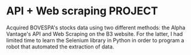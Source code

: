 # API + Web scraping PROJECT

Acquired BOVESPA's stocks data using two different methods: the Alpha Vantage's API and Web Scraping on the B3 website. For the latter, I had limited time to learn the Selenium library in Python in order to program a robot that automated the extraction of data.
